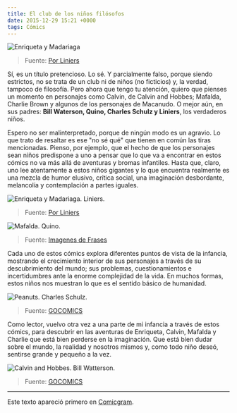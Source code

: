 ```yaml
---
title: El club de los niños filósofos
date: 2015-12-29 15:21 +0000
tags: Cómics
---
```


![Enriqueta y Madariaga](2015-12-29-el-club-de-los-ninos-filosofos/portada.jpg "Enriqueta y Madariaga.")
> Fuente: [Por Liniers](http://www.porliniers.com)

Sí, es un título pretencioso. Lo sé. Y parcialmente falso, porque siendo estrictos, no se trata de un club ni de niños (no ficticios) y, la verdad, tampoco de filosofía. Pero ahora que tengo tu atención, quiero que pienses un momento en personajes como Calvin, de Calvin and Hobbes; Mafalda, Charlie Brown y algunos de los personajes de Macanudo. O mejor aún, en sus padres: **Bill Waterson, Quino, Charles Schulz y Liniers**, los verdaderos niños.

Espero no ser malinterpretado, porque de ningún modo es un agravio. Lo que trato de resaltar es ese "no sé qué" que tienen en común las tiras mencionadas. Pienso, por ejemplo, que el hecho de que los personajes sean niños predispone a uno a pensar que lo que va a encontrar en estos cómics no va más allá de aventuras y bromas infantiles. Hasta que, claro, uno lee atentamente a estos niños gigantes y lo que encuentra realmente es una mezcla de humor elusivo, crítica social, una imaginación desbordante, melancolía y contemplación a partes iguales.

![Enriqueta y Madariaga. Liniers.](2015-12-29-el-club-de-los-ninos-filosofos/1.jpg "Enriqueta y Madariaga. Liniers.")
> Fuente: [Por Liniers](http://www.porliniers.com)

![Mafalda. Quino.](2015-12-29-el-club-de-los-ninos-filosofos/2.jpg "Mafalda. Quino.")
> Fuente: [Imagenes de Frases](http://www.imagenesdefrases.es/wp-content/uploads/2014/06/timthumb-25281-2529.jpg)

Cada uno de estos cómics explora diferentes puntos de vista de la infancia, mostrando el crecimiento interior de sus personajes a través de su descubrimiento del mundo; sus problemas, cuestionamientos e incertidumbres ante la enorme complejidad de la vida. En muchos formas, estos niños nos muestran lo que es el sentido básico de humanidad.

![Peanuts. Charles Schulz.](2015-12-29-el-club-de-los-ninos-filosofos/3.gif "Peanuts. Charles Schulz.")
> Fuente: [GOCOMICS](http://www.gocomics.com)

Como lector, vuelvo otra vez a una parte de mi infancia a través de estos cómics, para descubrir en las aventuras de Enriqueta, Calvin, Mafalda y Charlie que está bien perderse en la imaginación. Que está bien dudar sobre el mundo, la realidad y nosotros mismos y, como todo niño deseó, sentirse grande y pequeño a la vez.

![Calvin and Hobbes. Bill Watterson.](2015-12-29-el-club-de-los-ninos-filosofos/4.jpg "Calvin and Hobbes. Bill Watterson.")
> Fuente: [GOCOMICS](http://www.gocomics.com)

---

Este texto apareció primero en [Comicgram](http://blog.comicgram.io/2015/12/22/el-club-de-los-ninos-filosofos).
